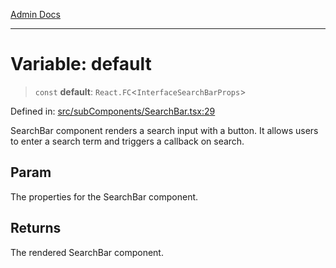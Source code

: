 [Admin Docs](/)

---

# Variable: default

> `const` **default**: `React.FC`\<`InterfaceSearchBarProps`\>

Defined in: [src/subComponents/SearchBar.tsx:29](https://github.com/PalisadoesFoundation/talawa-admin/blob/main/src/subComponents/SearchBar.tsx#L29)

SearchBar component renders a search input with a button.
It allows users to enter a search term and triggers a callback on search.

## Param

The properties for the SearchBar component.

## Returns

The rendered SearchBar component.
